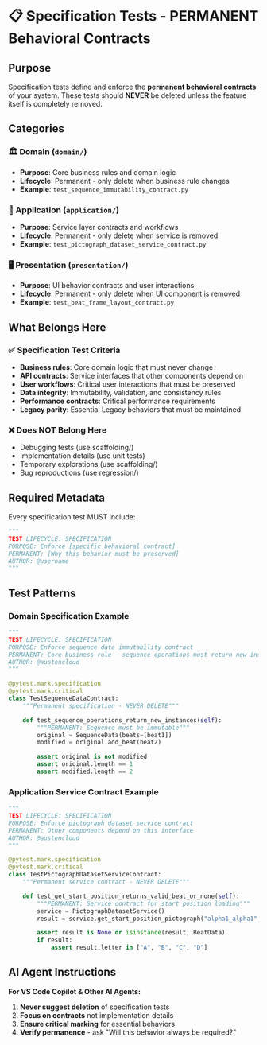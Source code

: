 # 📋 Specification Tests - PERMANENT Behavioral Contracts

## Purpose

Specification tests define and enforce the **permanent behavioral contracts** of your system. These tests should **NEVER** be deleted unless the feature itself is completely removed.

## Categories

### 🏛️ Domain (`domain/`)

- **Purpose**: Core business rules and domain logic
- **Lifecycle**: Permanent - only delete when business rule changes
- **Example**: `test_sequence_immutability_contract.py`

### 🔧 Application (`application/`)

- **Purpose**: Service layer contracts and workflows
- **Lifecycle**: Permanent - only delete when service is removed
- **Example**: `test_pictograph_dataset_service_contract.py`

### 🖥️ Presentation (`presentation/`)

- **Purpose**: UI behavior contracts and user interactions
- **Lifecycle**: Permanent - only delete when UI component is removed
- **Example**: `test_beat_frame_layout_contract.py`

## What Belongs Here

### ✅ Specification Test Criteria

- **Business rules**: Core domain logic that must never change
- **API contracts**: Service interfaces that other components depend on
- **User workflows**: Critical user interactions that must be preserved
- **Data integrity**: Immutability, validation, and consistency rules
- **Performance contracts**: Critical performance requirements
- **Legacy parity**: Essential Legacy behaviors that must be maintained

### ❌ Does NOT Belong Here

- Debugging tests (use scaffolding/)
- Implementation details (use unit tests)
- Temporary explorations (use scaffolding/)
- Bug reproductions (use regression/)

## Required Metadata

Every specification test MUST include:

```python
"""
TEST LIFECYCLE: SPECIFICATION
PURPOSE: Enforce [specific behavioral contract]
PERMANENT: [Why this behavior must be preserved]
AUTHOR: @username
"""
```

## Test Patterns

### Domain Specification Example

```python
"""
TEST LIFECYCLE: SPECIFICATION
PURPOSE: Enforce sequence data immutability contract
PERMANENT: Core business rule - sequence operations must return new instances
AUTHOR: @austencloud
"""

@pytest.mark.specification
@pytest.mark.critical
class TestSequenceDataContract:
    """Permanent specification - NEVER DELETE"""

    def test_sequence_operations_return_new_instances(self):
        """PERMANENT: Sequence must be immutable"""
        original = SequenceData(beats=[beat1])
        modified = original.add_beat(beat2)

        assert original is not modified
        assert original.length == 1
        assert modified.length == 2
```

### Application Service Contract Example

```python
"""
TEST LIFECYCLE: SPECIFICATION
PURPOSE: Enforce pictograph dataset service contract
PERMANENT: Other components depend on this interface
AUTHOR: @austencloud
"""

@pytest.mark.specification
@pytest.mark.critical
class TestPictographDatasetServiceContract:
    """Permanent service contract - NEVER DELETE"""

    def test_get_start_position_returns_valid_beat_or_none(self):
        """PERMANENT: Service contract for start position loading"""
        service = PictographDatasetService()
        result = service.get_start_position_pictograph("alpha1_alpha1", "diamond")

        assert result is None or isinstance(result, BeatData)
        if result:
            assert result.letter in ["A", "B", "C", "D"]
```

## AI Agent Instructions

**For VS Code Copilot & Other AI Agents:**

1. **Never suggest deletion** of specification tests
2. **Focus on contracts** not implementation details
3. **Ensure critical marking** for essential behaviors
4. **Verify permanence** - ask "Will this behavior always be required?"
